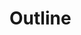 <script setup>
import CdxDocsTokensTable from '../../src/components/tokens/TokensTable.vue';
import { outline } from '@wikimedia/codex-design-tokens/dist/index.json';
</script>

# Outline

<CdxDocsTokensTable
	:tokens="outline"
	token-demo="CdxDocsBoxShadowDemo"
	css-property="outline"
/>
